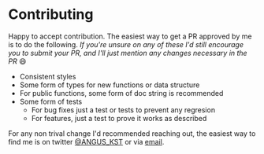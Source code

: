 # Contributing

Happy to accept contribution. The easiest way to get a PR approved
by me is to do the following. *If you're unsure on any of these I'd
still encourage you to submit your PR, and I'll just mention any
changes necessary in the PR* 😄

- Consistent styles
- Some form of types for new functions or data structure
- For public functions, some form of doc string is recommended
- Some form of tests
  - For bug fixes just a test or tests to prevent any regresion
  - For features, just a test to prove it works as described

For any non trival change I'd recommended reaching out, the easiest
way to find me is on twitter [@ANGUS_KST][twitter] or via [email][email].


[twitter]: https://twitter.com/Angus_KST
[email]: mailto:hmu@akst.io
